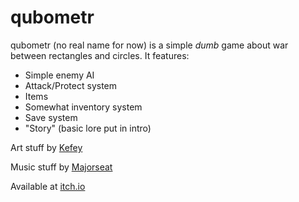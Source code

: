 # qubometr
qubometr (no real name for now) is a simple *dumb* game about war between rectangles and circles.
It features:
- Simple enemy AI
- Attack/Protect system
- Items
- Somewhat inventory system
- Save system
- "Story" (basic lore put in intro)

Art stuff by [Kefey](artstation.com/kefey)

Music stuff by [Majorseat](soundcloud.com/d3adl1ne)

Available at [itch.io](cvertee.itch.io/geometry-gear-solid)